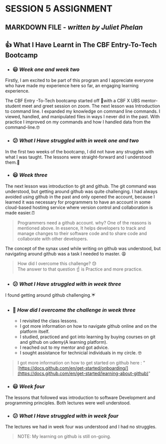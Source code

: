 # **SESSION 5 ASSIGNMENT**
## **MARKDOWN FILE** - ***written by Juliet Phelan***

    
 ## :+1: **What I Have Learnt in The CBF Entry-To-Tech Bootcamp**
 
  - ###   :smiley:   ***Week one and week two***
        
Firstly, I am excited to be part of this program and I appreciate everyone who have made my experience here so far, an 
engaging learning experience.

The CBF Entry -To-Tech bootcamp started off :rocket:with a CBF X UBS mentor-student meet and greet session on zoom. 
The next lesson was Introduction to command line. I expanded my knowledge on command line commands. I viewed, handled, and 
manipulated files in ways I never did in the past. With practice I improved on my commands and how I handled data from the command-line.:nerd_face:
     
  - ### :confused:  ***What I Have struggled with in week one and two***
   
In the first two weeks of the bootcamp, I did not have any struggles with what I was taught. The lessons were straight-forward and I understood them.:dancer:     

   

 - ###   :smiley: ***Week three***
The next lesson was introduction to git and github. The git command was understood, but getting around github was quite challenging. I had
always avoided using github in the past and only opened the account, because I learned it was necessary for programmers to have an account in some cloud-based hostimg service where version control and collaboration is made easier.:alarm_clock:
> Programmers need a github account.
> why?
> One of the reasons is mentioned above. In essence, It helps developers to track and manage changes to their software code and to share code and collaborate with other developers.

The concept of the synax used while writing on github was understood, but navigating around github was a task I needed to master. :weary:
> How did I overcome this challenge? :sweat:  
The answer to that question :point_up: is Practice and more practice.


- ### :confused:  ***What I Have struggled with in week three***

I found getting around github challenging.:umbrella:

 - ### :muscle: ***How did I overcome the challenge in week three***
    - I revisited the class lessons.
    - I got more information on how to navigate github online and on the platform itself.
    - I studied, practiced and got into learning by buying courses on git and github on udemy(A learning platform).
    - I reached out to my mentor and got advice.
    - I sought assistance for technicial individuals in my circle.
 :nerd_face:

> I got more information on how to get started on github here : "[https://docs.github.com/en/get-started/onboarding/](https://docs.github.com/en/get-started/learning-about-github)"

- ###   :smiley: ***Week four***
The lessons that followed was introduction to software Development and programming principles. Both lectures were well understood.

- ### :confused:  ***What I Have struggled with in week four***

The lectures we had in week four was understood and I had no struggles.

> NOTE: My learning on github is still on-going.
